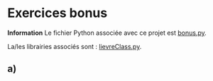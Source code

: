 # Exercices bonus

**Information** Le fichier Python associée avec ce projet est [bonus.py](./bonus.py).

La/les librairies associés sont : [lievreClass.py](./lievreClass.py).


## a)
